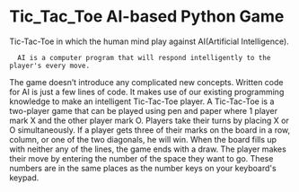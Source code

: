 # Tic_Tac_Toe AI-based Python Game

Tic-Tac-Toe in which the human mind play against AI(Artificial Intelligence).
```
  AI is a computer program that will respond intelligently to the player's every move.
```
The game doesn’t introduce any complicated new concepts. Written code for AI is just a few lines of code. It makes use of our existing programming knowledge to make an intelligent Tic-Tac-Toe player.
A Tic-Tac-Toe is a two-player game that can be played using pen and paper where 1 player mark X and the other player mark O. Players take their turns by placing X or O simultaneously. If a player gets three of their marks on the board in a row, column, or one of the two diagonals, he will win. When the board fills up with neither any of the lines, the game ends with a draw. The player makes their move by entering the number of the space they want to go. These numbers are in the same places as the number keys on your keyboard's keypad.
